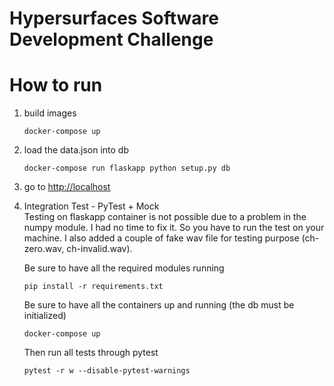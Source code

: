 # Hypersurfaces Software Development Challenge

# How to run

 1. build images
    ```
    docker-compose up
    ```
 2. load the data.json into db
    ```
    docker-compose run flaskapp python setup.py db
    ```
 3. go to
    [http://localhost](http://localhos)
 
 4. Integration Test - PyTest + Mock<br>
    Testing on flaskapp container is not possible due to a problem in the numpy module.
    I had no time to fix it. So you have to run the test on your machine.
    I also added a couple of fake wav file for testing purpose (ch-zero.wav, ch-invalid.wav).
    
    Be sure to have all the required modules running
    ```
    pip install -r requirements.txt
    ```
    Be sure to have all the containers up and running (the db must be initialized)
    ```
    docker-compose up
    ```
    Then run all tests through pytest
    ```
    pytest -r w --disable-pytest-warnings
    ```
    